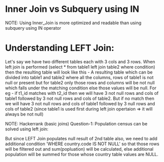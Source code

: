 # Inner Join vs Subquery using IN

NOTE: Using Inner_Join is more optimized and readable than using subquery using IN operator

# Understanding LEFT Join:

Let's say we have two different tables each with 3 cols and 3 rows. When left join is performed (select * from table1 left join table2 where condition) then the resulting table will look like this -
A resulting table which can be divided into table1 and table2 where all the columns, rows of table1 is not null or present but for table2 only those rows and columns will be not null which falls under the matching condition else those values will be null. For eg - if t1_id matches with t2_id then we will have 3 not null rows and cols of table1 followed by 3 not null rows and cols of table2. But if no match then we will have 3 not null rows and cols of table1 followed by 3 null rows and cols of table2 (since table1 is used first during left join opertaion => it will always be not null)

NOTE: Hackerrank (basic joins) Question-1: Population census  can be solved using left join: 

But since LEFT Join populates null result of 2nd table also, we need to add additional condition 'WHERE country.code IS NOT NULL' so that those rows will be filtered out and sum(popluation) will be calculated, else additional population will be summed for those whose country table values are NULL.



